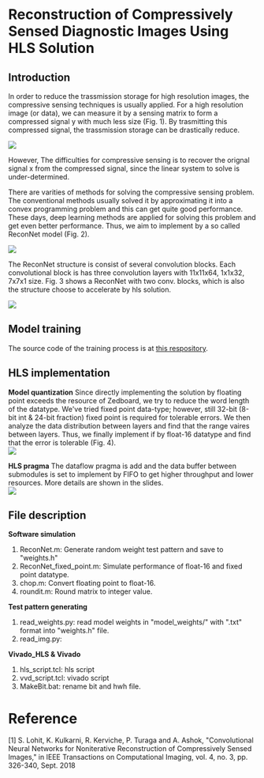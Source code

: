 
# Reconstruction of Compressively Sensed Diagnostic Images Using HLS Solution

## Introduction

In order to reduce the trassmission storage for high resolution images, the compressive sensing techniques is usually applied. For a high resolution image (or data), we can measure it by a sensing matrix to form a compressed signal y with much less size (Fig. 1). By trasmitting this compressed signal, the trassmission storage can be drastically reduce. <br>

![](https://i.imgur.com/WlAZTM9.jpg)

However, The difficulties for compressive sensing is to recover the orignal signal x from the compressed signal, since the linear system to solve is under-determined. <br>

There are varities of methods for solving the compressive sensing problem. The conventional methods usually solved it by approximating it into a convex programming problem and this can get quite good performance. These days, deep learning methods are applied for solving this problem and get even better performance. Thus, we aim to implement by a so called ReconNet model (Fig. 2).<br>

![](https://i.imgur.com/pJOhbHd.jpg)

The ReconNet structure is consist of several convolution blocks. Each convolutional block is has three convolution layers with 11x11x64, 1x1x32, 7x7x1 size. Fig. 3 shows a ReconNet with two conv. blocks, which is also the structure choose to accelerate by hls solution.<br>

![](https://i.imgur.com/G4MZyL8.jpg)

## Model training 
The source code of the training process is at [this respository](https://github.com/tingyungchen/ReconNet).

## HLS implementation
**Model quantization**
Since directly implementing the solution by floating point exceeds the resource of Zedboard, we try to reduce the word length of the datatype. We've tried fixed point data-type; however, still 32-bit (8-bit int & 24-bit fraction) fixed point is required for tolerable errors. We then analyze the data distribution between layers and find that the range vaires between layers. Thus, we finally implement if by float-16 datatype and find that the error is tolerable (Fig. 4). <br>
![](https://i.imgur.com/leRwG7c.jpg)

**HLS pragma**
The dataflow pragma is add and the data buffer between submodules is set to implement by FIFO to get higher throughput and lower resources. More details are shown in the slides.<br>
![](https://i.imgur.com/Amxama7.jpg)


## File description

**Software simulation**<br>

1. ReconNet.m: Generate random weight test pattern and save to "weights.h"<br>
2. ReconNet_fixed_point.m: Simulate performance of float-16 and fixed point datatype.<br>
3. chop.m: Convert floating point to float-16.<br>
4. roundit.m: Round matrix to integer value.<br>

**Test pattern generating**<br>

1. read_weights.py: read model weights in "model_weights/" with ".txt" format into "weights.h" file.<br>
2. read_img.py:

**Vivado_HLS & Vivado**

1. hls_script.tcl: hls script<br>
2. vvd_script.tcl: vivado script <br>
3. MakeBit.bat: rename bit and hwh file. <br>

# Reference
[1] S. Lohit, K. Kulkarni, R. Kerviche, P. Turaga and A. Ashok, "Convolutional Neural Networks for Noniterative Reconstruction of Compressively Sensed Images," in IEEE Transactions on Computational Imaging, vol. 4, no. 3, pp. 326-340, Sept. 2018

